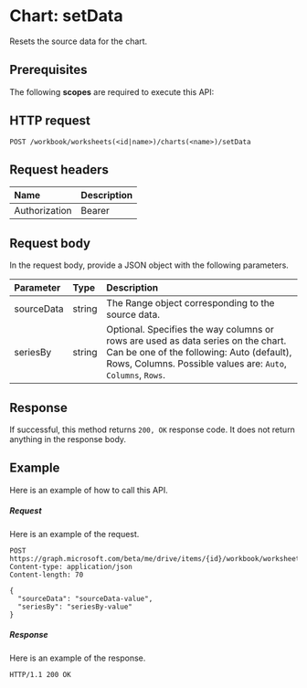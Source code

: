 # Chart: setData

Resets the source data for the chart.
## Prerequisites
The following **scopes** are required to execute this API: 
## HTTP request
<!-- { "blockType": "ignored" } -->
```http
POST /workbook/worksheets(<id|name>)/charts(<name>)/setData

```
## Request headers
| Name       | Description|
|:---------------|:----------|
| Authorization  | Bearer <code>|


## Request body
In the request body, provide a JSON object with the following parameters.

| Parameter	   | Type	|Description|
|:---------------|:--------|:----------|
|sourceData|string|The Range object corresponding to the source data.|
|seriesBy|string|Optional. Specifies the way columns or rows are used as data series on the chart. Can be one of the following: Auto (default), Rows, Columns.  Possible values are: `Auto`, `Columns`, `Rows`.|

## Response
If successful, this method returns `200, OK` response code. It does not return anything in the response body.

## Example
Here is an example of how to call this API.
##### Request
Here is an example of the request.
<!-- {
  "blockType": "request",
  "name": "chart_setdata"
}-->
```http
POST https://graph.microsoft.com/beta/me/drive/items/{id}/workbook/worksheets(<id|name>)/charts(<name>)/setData
Content-type: application/json
Content-length: 70

{
  "sourceData": "sourceData-value",
  "seriesBy": "seriesBy-value"
}
```

##### Response
Here is an example of the response. 
<!-- {
  "blockType": "response",
  "truncated": true,
  "@odata.type": "microsoft.graph.none"
} -->
```http
HTTP/1.1 200 OK
```

<!-- uuid: 8fcb5dbc-d5aa-4681-8e31-b001d5168d79
2015-10-25 14:57:30 UTC -->
<!-- {
  "type": "#page.annotation",
  "description": "Chart: setData",
  "keywords": "",
  "section": "documentation",
  "tocPath": ""
}-->